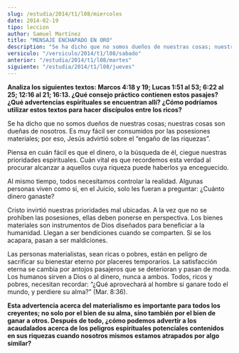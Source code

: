 ```yaml
---
slug: /estudia/2014/t1/l08/miercoles
date: 2014-02-19
tipo: leccion
author: Samuel Martínez
title: "MENSAJE ENCHAPADO EN ORO"
description: "Se ha dicho que no somos dueños de nuestras cosas; nuestras cosas son dueñas de nosotros. Es muy fácil ser consumidos por las posesiones materiales; por eso, Jesús advirtió sobre el “engaño de las riquezas”."
versiculo: "/versiculo/2014/t1/l08/sabado"
anterior: "/estudia/2014/t1/l08/martes"
siguiente: "/estudia/2014/t1/l08/jueves"
---
```


**Analiza los siguientes textos: Marcos 4:18 y 19; Lucas 1:51 al 53; 6:22 al 25; 12:16 al 21; 16:13. ¿Qué consejo práctico contienen estos pasajes? ¿Qué advertencias espirituales se encuentran allí? ¿Cómo podríamos utilizar estos textos para hacer discípulos entre los ricos?**

Se ha dicho que no somos dueños de nuestras cosas; nuestras cosas son dueñas de nosotros. Es muy fácil ser consumidos por las posesiones materiales; por eso, Jesús advirtió sobre el “engaño de las riquezas”.

Piensa en cuán fácil es que el dinero, o la búsqueda de él, ciegue nuestras prioridades espirituales. Cuán vital es que recordemos esta verdad al procurar alcanzar a aquellos cuya riqueza puede haberlos ya enceguecido.

Al mismo tiempo, todos necesitamos controlar la realidad. Algunas personas viven como si, en el Juicio, solo les fueran a preguntar: ¿Cuánto dinero ganaste?

Cristo invirtió nuestras prioridades mal ubicadas. A la vez que no se prohíben las posesiones, ellas deben ponerse en perspectiva. Los bienes materiales son instrumentos de Dios diseñados para beneficiar a la humanidad. Llegan a ser bendiciones cuando se comparten. Si se los acapara, pasan a ser maldiciones.

Las personas materialistas, sean ricas o pobres, están en peligro de sacrificar su bienestar eterno por placeres temporarios. La satisfacción eterna se cambia por antojos pasajeros que se deterioran y pasan de moda. Los humanos sirven a Dios o al dinero, nunca a ambos. Todos, ricos y pobres, necesitan recordar: “¿Qué aprovechará al hombre si ganare todo el mundo, y perdiere su alma?” (Mar. 8:36).

**Esta advertencia acerca del materialismo es importante para todos los creyentes; no solo por el bien de su alma, sino también por el bien de ganar a otros. Después de todo, ¿cómo podemos advertir a los acaudalados acerca de los peligros espirituales potenciales contenidos en sus riquezas cuando nosotros mismos estamos atrapados por algo similar?**
